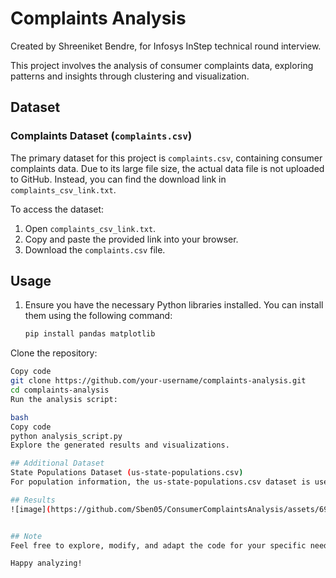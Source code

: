 # Complaints Analysis

Created by Shreeniket Bendre, for Infosys InStep technical round interview.

This project involves the analysis of consumer complaints data, exploring patterns and insights through clustering and visualization.

## Dataset

### Complaints Dataset (`complaints.csv`)

The primary dataset for this project is `complaints.csv`, containing consumer complaints data. Due to its large file size, the actual data file is not uploaded to GitHub. Instead, you can find the download link in `complaints_csv_link.txt`.

To access the dataset:

1. Open `complaints_csv_link.txt`.
2. Copy and paste the provided link into your browser.
3. Download the `complaints.csv` file.

## Usage

1. Ensure you have the necessary Python libraries installed. You can install them using the following command:

   ```bash
   pip install pandas matplotlib
Clone the repository:

   ```bash
   Copy code
   git clone https://github.com/your-username/complaints-analysis.git
   cd complaints-analysis
Run the analysis script:

bash
Copy code
python analysis_script.py
Explore the generated results and visualizations.

## Additional Dataset
State Populations Dataset (us-state-populations.csv)
For population information, the us-state-populations.csv dataset is used. It contains state codes, names, and populations.

## Results
![image](https://github.com/Sben05/ConsumerComplaintsAnalysis/assets/69019341/2517077c-b14f-40a5-b3b6-da2e55cd0e68)


## Note
Feel free to explore, modify, and adapt the code for your specific needs. If you encounter any issues or have questions, please open an issue on this repository.

Happy analyzing!
